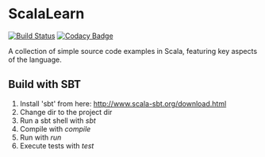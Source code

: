 # ScalaLearn

[![Build Status](https://travis-ci.com/guildenstern70/ScalaLearn.svg?branch=master)](https://travis-ci.com/guildenstern70/ScalaLearn)
[![Codacy Badge](https://app.codacy.com/project/badge/Grade/8fdfd071d50a419f968bfb9657c38c1f)](https://www.codacy.com/gh/guildenstern70/ScalaLearn/dashboard?utm_source=github.com&amp;utm_medium=referral&amp;utm_content=guildenstern70/ScalaLearn&amp;utm_campaign=Badge_Grade)

A collection of simple source code examples in Scala, featuring key aspects of the language.

## Build with SBT

 1. Install 'sbt' from here: http://www.scala-sbt.org/download.html
 2. Change dir to the project dir
 3. Run a sbt shell with _sbt_   
 4. Compile with _compile_
 5. Run with _run_
 6. Execute tests with _test_










